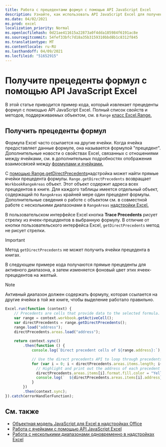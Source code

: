 ```yaml
---
title: Работа с прецедентами формул с помощью API JavaScript Excel
description: Узнайте, как использовать API JavaScript Excel для получения прецедентов формул.
ms.date: 04/02/2021
ms.prod: excel
localization_priority: Normal
ms.openlocfilehash: 0d21ae411615a22873a0f4dda185984f6191ac8e
ms.sourcegitcommit: 54fef33bfc7d18a35b3159310bbd8b1c8312f845
ms.translationtype: MT
ms.contentlocale: ru-RU
ms.lasthandoff: 04/09/2021
ms.locfileid: "51652915"
---
```

# <a name="get-formula-precedents-using-the-excel-javascript-api"></a>Получите прецеденты формул с помощью API JavaScript Excel

В этой статье приводится пример кода, который извлекает прецеденты формул с помощью API JavaScript Excel. Полный список свойств и методов, поддерживаемых объектом, см. в `Range` [класс Excel.Range.](/javascript/api/excel/excel.range)

## <a name="get-formula-precedents"></a>Получить прецеденты формул

Формула Excel часто ссылается на другие ячейки. Когда ячейка предоставляет данные формуле, она называется формулой "прецедент". Дополнительные новости о свойствах Excel, связанных с отношениями между ячейками, см. в дополнительных подробностях отображения взаимосвязей между [формулами и ячейками.](https://support.microsoft.com/office/display-the-relationships-between-formulas-and-cells-a59bef2b-3701-46bf-8ff1-d3518771d507) 

С [помощью Range.getDirectPrecedents](/javascript/api/excel/excel.range#getdirectprecedents--)надстройка может найти прямые ячейки прецедента формулы. `Range.getDirectPrecedents` возвращает `WorkbookRangeAreas` объект. Этот объект содержит адреса всех прецедентов в книге. Для каждого таблицы имеется отдельный объект, содержащий по `RangeAreas` крайней мере один прецедент формулы. Дополнительные сведения о работе с объектом см. в совместной работе с несколькими диапазонами в `RangeAreas` [надстройки Excel.](excel-add-ins-multiple-ranges.md)

В пользовательском интерфейсе Excel кнопка **Trace Precedents** рисует стрелку из ячеек-прецедентов в выбранную формулу. В отличие от кнопки пользовательского интерфейса Excel, `getDirectPrecedents` метод не рисует стрелки. 

> [!IMPORTANT]
> Метод `getDirectPrecedents` не может получить ячейки прецедента в книгах. 

В следующем примере кода получаются прямые прецеденты для активного диапазона, а затем изменяется фоновый цвет этих ячеек-прецедентов на желтый. 

> [!NOTE]
> Активный диапазон должен содержать формулу, которая ссылается на другие ячейки в той же книге, чтобы выделение работало правильно. 

```js
Excel.run(function (context) {
    // Precedents are cells that provide data to the selected formula.
    var range = context.workbook.getActiveCell();
    var directPrecedents = range.getDirectPrecedents();
    range.load("address");
    directPrecedents.areas.load("address");
    
    return context.sync()
        .then(function () {
            console.log(`Direct precedent cells of ${range.address}:`);

            // Use the direct precedents API to loop through precedents of the active cell.
            for (var i = 0; i < directPrecedents.areas.items.length; i++) {
              // Highlight and print out the address of each precedent cell.
              directPrecedents.areas.items[i].format.fill.color = "Yellow";
              console.log(`  ${directPrecedents.areas.items[i].address}`);
            }
        })
        .then(context.sync);
}).catch(errorHandlerFunction);
```

## <a name="see-also"></a>См. также

- [Объектная модель JavaScript для Excel в надстройках Office](excel-add-ins-core-concepts.md)
- [Работа с ячейками с помощью API JavaScript Excel](excel-add-ins-cells.md)
- [Работа с несколькими диапазонами одновременно в надстройках Excel](excel-add-ins-multiple-ranges.md)
